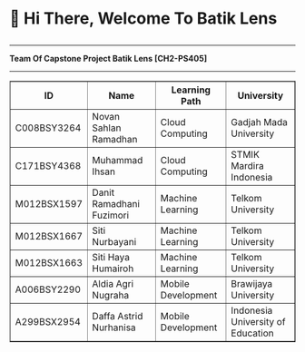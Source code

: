 # 👋 Hi There, Welcome To Batik Lens 



##
<hr>
<html>
  <head>
    <b>Team Of Capstone Project Batik Lens [CH2-PS405]<b>
  </head>
      <br>
      <hr>
  <body>
    <table border="1px">
      <tr>
        <th>ID</th>
        <th>Name</th>
        <th>Learning Path</th>
        <th>University</th>
      </tr>
      <tr>
        <td>C008BSY3264</td>
        <td>Novan Sahlan Ramadhan</td>
        <td>Cloud Computing</td>
        <td>Gadjah Mada University</td>
      </tr>
      <tr>
        <td>C171BSY4368</td>
        <td>Muhammad Ihsan</td>
        <td>Cloud Computing</td>
        <td>STMIK Mardira Indonesia</td>
      </tr>
      <tr>
        <td>M012BSX1597</td>
        <td>Danit Ramadhani Fuzimori</td>
        <td>Machine Learning</td>
        <td>Telkom University</td>
      </tr>
      <tr>
        <td>M012BSX1667</td>
        <td>Siti Nurbayani</td>
        <td>Machine Learning</td>
        <td>Telkom University</td>
      </tr>
      <tr>
        <td>M012BSX1663</td>
        <td>Siti Haya Humairoh</td>
        <td>Machine Learning</td>
        <td>Telkom University</td>
      </tr>
      <tr>
        <td>A006BSY2290</td>
        <td>Aldia Agri Nugraha</td>
        <td>Mobile Development</td>
        <td>Brawijaya University</td>
      </tr>
      <tr>
        <td>A299BSX2954</td>
        <td>Daffa Astrid Nurhanisa</td>
        <td>Mobile Development</td>
        <td>Indonesia University of Education</td>
      </tr>
    </table>
  </body>
</html>

